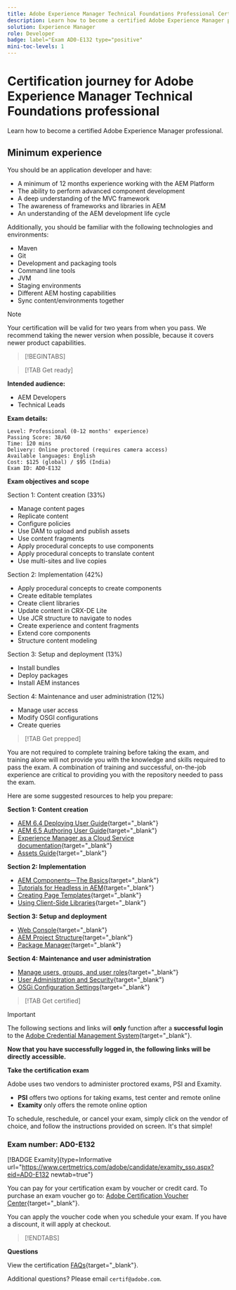 ```yaml
---
title: Adobe Experience Manager Technical Foundations Professional Certification 
description: Learn how to become a certified Adobe Experience Manager professional.
solution: Experience Manager
role: Developer
badge: label="Exam AD0-E132 type="positive"
mini-toc-levels: 1
---
```

# Certification journey for Adobe Experience Manager Technical Foundations professional

Learn how to become a certified Adobe Experience Manager professional.

## Minimum experience

You should be an application developer and have:

* A minimum of 12 months experience working with the AEM Platform
* The ability to perform advanced component development
* A deep understanding of the MVC framework
* The awareness of frameworks and libraries in AEM
* An understanding of the AEM development life cycle
 
 Additionally, you should be familiar with the following technologies and environments:

* Maven
* Git
* Development and packaging tools
* Command line tools
* JVM
* Staging environments
* Different AEM hosting capabilities
* Sync content/environments together

>[!NOTE]
>
>Your certification will be valid for two years from when you pass. We recommend taking the newer version when possible, because it covers newer product capabilities.

>[!BEGINTABS]

>[!TAB Get ready]

**Intended audience:**

* AEM Developers
* Technical Leads

**Exam details:**

```
Level: Professional (0-12 months' experience)
Passing Score: 38/60
Time: 120 mins
Delivery: Online proctored (requires camera access)
Available languages: English
Cost: $125 (global) / $95 (India)
Exam ID: AD0-E132

```

**Exam objectives and scope**

Section 1: Content creation (33%)

* Manage content pages
* Replicate content
* Configure policies
* Use DAM to upload and publish assets
* Use content fragments
* Apply procedural concepts to use components
* Apply procedural concepts to translate content
* Use multi-sites and live copies

Section 2: Implementation (42%)

* Apply procedural concepts to create components
* Create editable templates
* Create client libraries
* Update content in CRX-DE Lite
* Use JCR structure to navigate to nodes
* Create experience and content fragments
* Extend core components
* Structure content modeling

Section 3: Setup and deployment (13%)

* Install bundles
* Deploy packages
* Install AEM instances

Section 4: Maintenance and user administration (12%)

* Manage user access
* Modify OSGI configurations
* Create queries

>[!TAB Get prepped]

You are not required to complete training before taking the exam, and training alone will not provide you with the knowledge and skills required to pass the exam. A combination of training and successful, on-the-job experience are critical to providing you with the repository needed to pass the exam.

Here are some suggested resources to help you prepare:

**Section 1: Content creation**


* [AEM 6.4 Deploying User Guide](https://experienceleague.adobe.com/docs/experience-manager-64/deploying/home.html?lang=en){target="_blank"} 
* [AEM 6.5 Authoring User Guide](https://experienceleague.adobe.com/docs/experience-manager-65/authoring/home.html?lang=en){target="_blank"} 
* [Experience Manager as a Cloud Service documentation](https://experienceleague.adobe.com/docs/experience-manager-cloud-service/content/home.html?lang=en){target="_blank"} 
* [Assets Guide](https://experienceleague.adobe.com/docs/experience-manager-65/assets/home.html?lang=en){target="_blank"} 

**Section 2: Implementation**

* [AEM Components—The Basics](https://experienceleague.adobe.com/docs/experience-manager-65/developing/components/components-basics.html?lang=en){target="_blank"}
* [Tutorials for Headless in AEM](https://experienceleague.adobe.com/docs/experience-manager-learn/getting-started-with-aem-headless/overview.html?lang=en){target="_blank"}
* [Creating Page Templates](https://experienceleague.adobe.com/docs/experience-manager-65/authoring/siteandpage/templates.html?lang=en#creating-and-managing-templates){target="_blank"}
* [Using Client-Side Libraries](https://experienceleague.adobe.com/docs/experience-manager-65/developing/introduction/clientlibs.html?lang=en){target="_blank"}

**Section 3: Setup and deployment**

* [Web Console](https://experienceleague.adobe.com/docs/experience-manager-65/deploying/configuring/web-console.html?lang=en){target="_blank"}
* [AEM Project Structure](https://experienceleague.adobe.com/docs/experience-manager-cloud-service/content/implementing/developing/aem-project-content-package-structure.html?lang=en#embedding-3rd-party-packages){target="_blank"}
* [Package Manager](https://experienceleague.adobe.com/docs/experience-manager-65/administering/contentmanagement/package-manager.html?lang=en#what-are-packages){target="_blank"}

**Section 4: Maintenance and user administration**

* [Manage users, groups, and user roles](https://experienceleague.adobe.com/docs/experience-manager-brand-portal/using/admin-tools/brand-portal-adding-users.html?lang=en#add-a-user){target="_blank"}
* [User Administration and Security](https://experienceleague.adobe.com/docs/experience-manager-65/administering/security/security.html?lang=en){target="_blank"}
* [OSGi Configuration Settings](https://experienceleague.adobe.com/docs/experience-manager-65/deploying/configuring/osgi-configuration-settings.html?lang=en){target="_blank"}

>[!TAB Get certified]

>[!IMPORTANT]
>
>The following sections and links will **only** function after a **successful login** to the [Adobe Credential Management System](http://www.certmetrics.com/adobe){target="_blank"}. 

**Now that you have successfully logged in, the following links will be directly accessible.**

**Take the certification exam**

Adobe uses two vendors to administer proctored exams, PSI and Examity. 

* **PSI** offers two options for taking exams, test center and remote online
* **Examity** only offers the remote online option

To schedule, reschedule, or cancel your exam, simply click on the vendor of choice, and follow the instructions provided on screen. It's that simple!

### Exam number: AD0-E132

[!BADGE Examity]{type=Informative url="https://www.certmetrics.com/adobe/candidate/examity_sso.aspx?eid=AD0-E132 newtab=true"}

You can pay for your certification exam by voucher or credit card. To purchase an exam voucher go to: [Adobe Certification Voucher Center](https://market.xvoucher.com/adobe/global){target="_blank"}. 

You can apply the voucher code when you schedule your exam. If you have a discount, it will apply at checkout.

>[!ENDTABS]

**Questions**

View the certification [FAQs](https://experienceleague.corp.adobe.com/docs/certification/certification/faq.html?lang=en){target="_blank"}.

Additional questions? Please email `certif@adobe.com`.
